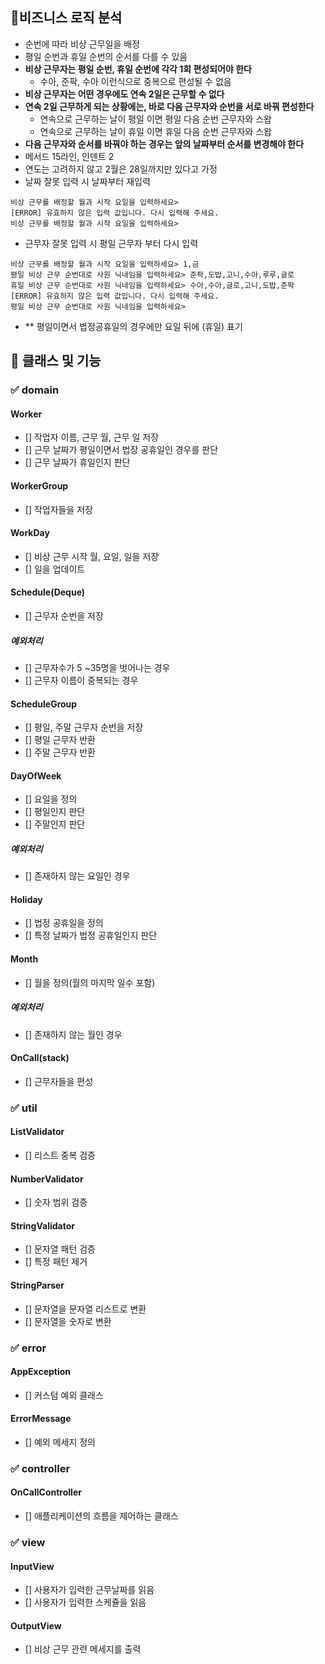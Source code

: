 ## 🎯비즈니스 로직 분석
- 순번에 따라 비상 근무일을 배정
- 평일 순번과 휴일 순번의 순서를 다를 수 있음
- **비상 근무자는 평일 순번, 휴일 순번에 각각 1회 편성되어야 한다**
    - 수아, 준팍, 수아 이런식으로 중복으로 편성될 수 없음
- **비상 근무자는 어떤 경우에도 연속 2일은 근무할 수 없다**
- **연속 2일 근무하게 되는 상황에는, 바로 다음 근무자와 순번을 서로 바꿔 편성한다**
    - 연속으로 근무하는 날이 평일 이면 평일 다음 순번 근무자와 스왑
    - 연속으로 근무하는 날이 휴일 이면 휴일 다음 순번 근무자와 스왑
- **다음 근무자와 순서를 바꿔야 하는 경우는 앞의 날짜부터 순서를 변경해야 한다**
- 메서드 15라인, 인덴트 2
- 연도는 고려하지 않고 2월은 28일까지만 있다고 가정
- 날짜 잘못 입력 시 날짜부터 재입력
```text
비상 근무를 배정할 월과 시작 요일을 입력하세요>
[ERROR] 유효하지 않은 입력 값입니다. 다시 입력해 주세요.
비상 근무를 배정할 월과 시작 요일을 입력하세요>
```
- 근무자 잘못 입력 시 평일 근무자 부터 다시 입력
```text
비상 근무를 배정할 월과 시작 요일을 입력하세요> 1,금
평일 비상 근무 순번대로 사원 닉네임을 입력하세요> 준팍,도밥,고니,수아,루루,글로
휴일 비상 근무 순번대로 사원 닉네임을 입력하세요> 수아,수아,글로,고니,도밥,준팍
[ERROR] 유효하지 않은 입력 값입니다. 다시 입력해 주세요.
평일 비상 근무 순번대로 사원 닉네임을 입력하세요>
```
- ** 평일이면서 법정공휴일의 경우에만 요일 뒤에 (휴일) 표기

## 🎯 클래스 및 기능

### ✅ domain

#### Worker
- [] 작업자 이름, 근무 월, 근무 일 저장
- [] 근무 날짜가 평일이면서 법장 공휴일인 경우를 판단
- [] 근무 날짜가 휴일인지 판단

#### WorkerGroup
- [] 작업자들을 저장

#### WorkDay
- [] 비상 근무 시작 월, 요일, 일을 저장
- [] 일을 업데이트

#### Schedule(Deque)
- [] 근무자 순번을 저장

##### 예외처리
- [] 근무자수가 5 ~35명을 벗어나는 경우
- [] 근무자 이름이 중복되는 경우

#### ScheduleGroup
- [] 평일, 주말 근무자 순번을 저장
- [] 평일 근무자 반환
- [] 주말 근무자 반환

#### DayOfWeek
- [] 요일을 정의
- [] 평일인지 판단
- [] 주말인지 판단

##### 예외처리
- [] 존재하지 않는 요일인 경우

#### Holiday
- [] 법정 공휴일을 정의
- [] 특정 날짜가 법정 공휴일인지 판단

#### Month
- [] 월을 정의(월의 마지막 일수 포함)

##### 예외처리
- [] 존재하지 않는 월인 경우

#### OnCall(stack)
- [] 근무자들을 편성

### ✅ util

#### ListValidator
- [] 리스트 중복 검증

#### NumberValidator
- [] 숫자 범위 검증

#### StringValidator
- [] 문자열 패턴 검증
- [] 특정 패턴 제거

#### StringParser
- [] 문자열을 문자열 리스트로 변환
- [] 문자열을 숫자로 변환

### ✅ error

#### AppException
- [] 커스텀 예외 클래스

#### ErrorMessage
- [] 예외 메세지 정의

### ✅ controller

#### OnCallController
- [] 애플리케이션의 흐름을 제어하는 클래스

### ✅ view

#### InputView
- [] 사용자가 입력한 근무날짜를 읽음
- [] 사용자가 입력한 스케쥴을 읽음

#### OutputView
- [] 비상 근무 관련 메세지를 출력
